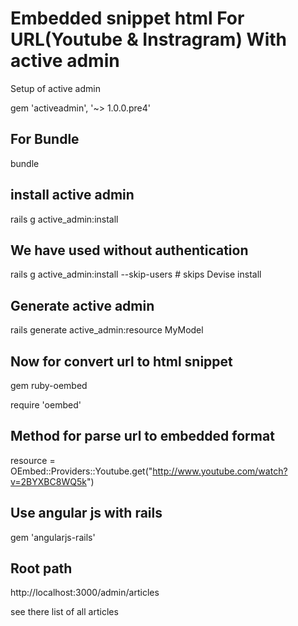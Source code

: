 
# Embedded snippet html For URL(Youtube & Instragram) With active admin

Setup of active admin  

gem 'activeadmin', '~> 1.0.0.pre4'


## For Bundle 

bundle 


## install active admin 

rails g active_admin:install

## We have used without authentication 

rails g active_admin:install --skip-users # skips Devise install


## Generate active admin

rails generate active_admin:resource MyModel

## Now for convert url to html snippet 

gem ruby-oembed

require 'oembed'

## Method for parse url to embedded format

resource = OEmbed::Providers::Youtube.get("http://www.youtube.com/watch?v=2BYXBC8WQ5k")


## Use angular js with rails 

gem 'angularjs-rails'

## Root path 

http://localhost:3000/admin/articles

see there list of all articles 
